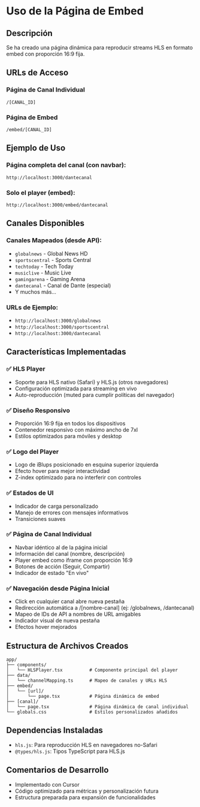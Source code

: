 # Uso de la Página de Embed

## Descripción
Se ha creado una página dinámica para reproducir streams HLS en formato embed con proporción 16:9 fija.

## URLs de Acceso

### Página de Canal Individual
```
/[CANAL_ID]
```

### Página de Embed
```
/embed/[CANAL_ID]
```

## Ejemplo de Uso

### Página completa del canal (con navbar):
```
http://localhost:3000/dantecanal
```

### Solo el player (embed):
```
http://localhost:3000/embed/dantecanal
```

## Canales Disponibles

### Canales Mapeados (desde API):
- `globalnews` - Global News HD
- `sportscentral` - Sports Central
- `techtoday` - Tech Today
- `musiclive` - Music Live
- `gamingarena` - Gaming Arena
- `dantecanal` - Canal de Dante (especial)
- Y muchos más...

### URLs de Ejemplo:
- `http://localhost:3000/globalnews`
- `http://localhost:3000/sportscentral`
- `http://localhost:3000/dantecanal`

## Características Implementadas

### ✅ HLS Player
- Soporte para HLS nativo (Safari) y HLS.js (otros navegadores)
- Configuración optimizada para streaming en vivo
- Auto-reproducción (muted para cumplir políticas del navegador)

### ✅ Diseño Responsivo
- Proporción 16:9 fija en todos los dispositivos
- Contenedor responsivo con máximo ancho de 7xl
- Estilos optimizados para móviles y desktop

### ✅ Logo del Player
- Logo de iBlups posicionado en esquina superior izquierda
- Efecto hover para mejor interactividad
- Z-index optimizado para no interferir con controles

### ✅ Estados de UI
- Indicador de carga personalizado
- Manejo de errores con mensajes informativos
- Transiciones suaves

### ✅ Página de Canal Individual
- Navbar idéntico al de la página inicial
- Información del canal (nombre, descripción)
- Player embed como iframe con proporción 16:9
- Botones de acción (Seguir, Compartir)
- Indicador de estado "En vivo"

### ✅ Navegación desde Página Inicial
- Click en cualquier canal abre nueva pestaña
- Redirección automática a /[nombre-canal] (ej: /globalnews, /dantecanal)
- Mapeo de IDs de API a nombres de URL amigables
- Indicador visual de nueva pestaña
- Efectos hover mejorados

## Estructura de Archivos Creados

```
app/
├── components/
│   └── HLSPlayer.tsx          # Componente principal del player
├── data/
│   └── channelMapping.ts      # Mapeo de canales y URLs HLS
├── embed/
│   └── [url]/
│       └── page.tsx           # Página dinámica de embed
├── [canal]/
│   └── page.tsx               # Página dinámica de canal individual
└── globals.css                # Estilos personalizados añadidos
```

## Dependencias Instaladas
- `hls.js`: Para reproducción HLS en navegadores no-Safari
- `@types/hls.js`: Tipos TypeScript para HLS.js

## Comentarios de Desarrollo
- Implementado con Cursor
- Código optimizado para métricas y personalización futura
- Estructura preparada para expansión de funcionalidades
